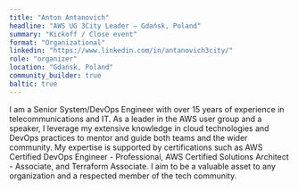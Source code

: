 ```yaml
---
title: "Anton Antanovich"
headline: "AWS UG 3City Leader — Gdańsk, Poland"
summary: "Kickoff / Close event"
format: "Organizational"
linkedin: "https://www.linkedin.com/in/antanovich3city/"
role: "organizer"
location: "Gdańsk, Poland"
community_builder: true
baltic: true
---
```


I am a Senior System/DevOps Engineer with over 15 years of experience in telecommunications and IT. As a leader in the AWS user group and a speaker, I leverage my extensive knowledge in cloud technologies and DevOps practices to mentor and guide both teams and the wider community. My expertise is supported by certifications such as AWS Certified DevOps Engineer - Professional, AWS Certified Solutions Architect - Associate, and Terraform Associate. I aim to be a valuable asset to any organization and a respected member of the tech community.
